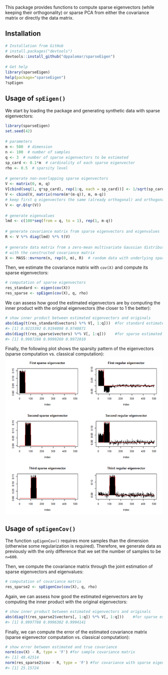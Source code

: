 <!-- README.md is generated from README.Rmd. Please edit that file -->
This package provides functions to compute sparse eigenvectors (while keeping their orthogonality) or sparse PCA from either the covariance matrix or directly the data matrix.

Installation
------------

``` r
# Installation from GitHub
# install.packages("devtools")
devtools::install_github("dppalomar/sparseEigen")

# Get help
library(sparseEigen)
help(package="sparseEigen")
?spEigen
```

Usage of `spEigen()`
--------------------

We start by loading the package and generating synthetic data with sparse eigenvectors:

``` r
library(sparseEigen)
set.seed(42)

# parameters 
m <- 500  # dimension
n <- 100  # number of samples
q <- 3  # number of sparse eigenvectors to be estimated
sp_card <- 0.1*m  # cardinality of each sparse eigenvector
rho <- 0.5  # sparsity level

# generate non-overlapping sparse eigenvectors
V <- matrix(0, m, q)
V[cbind(seq(1, q*sp_card), rep(1:q, each = sp_card))] <- 1/sqrt(sp_card)
V <- cbind(V, matrix(rnorm(m*(m-q)), m, m-q))
# keep first q eigenvectors the same (already orthogonal) and orthogonalize the rest
V <- qr.Q(qr(V))  

# generate eigenvalues
lmd <- c(100*seq(from = q, to = 1), rep(1, m-q))

# generate covariance matrix from sparse eigenvectors and eigenvalues
R <- V %*% diag(lmd) %*% t(V)

# generate data matrix from a zero-mean multivariate Gaussian distribution 
# with the constructed covariance matrix
X <- MASS::mvrnorm(n, rep(0, m), R)  # random data with underlying sparse structure
```

Then, we estimate the covariance matrix with `cov(X)` and compute its sparse eigenvectors:

``` r
# computation of sparse eigenvectors
res_standard <- eigen(cov(X))
res_sparse <- spEigen(cov(X), q, rho)
```

We can assess how good the estimated eigenvectors are by computing the inner product with the original eigenvectors (the closer to 1 the better):

``` r
# show inner product between estimated eigenvectors and originals
abs(diag(t(res_standard$vectors) %*% V[, 1:q]))  #for standard estimated eigenvectors
#> [1] 0.9215392 0.9194898 0.9740871
abs(diag(t(res_sparse$vectors) %*% V[, 1:q]))    #for sparse estimated eigenvectors
#> [1] 0.9987288 0.9990260 0.9972010
```

Finally, the following plot shows the sparsity pattern of the eigenvectors (sparse computation vs. classical computation): ![](man/figures/README-unnamed-chunk-6-1.png)

Usage of `spEigenCov()`
-----------------------

The function `spEigenCov()` requires more samples than the dimension (otherwise some regularization is required). Therefore, we generate data as previously with the only difference that we set the number of samples to be `n=600`.

Then, we compute the covariance matrix through the joint estimation of sparse eigenvectors and eigenvalues:

``` r
# computation of covariance matrix
res_sparse2 <- spEigenCov(cov(X), q, rho)
```

Again, we can assess how good the estimated eigenvectors are by computing the inner product with the original eigenvectors:

``` r
# show inner product between estimated eigenvectors and originals
abs(diag(t(res_sparse2$vectors[, 1:q]) %*% V[, 1:q]))    #for sparse estimated eigenvectors
#> [1] 0.9997788 0.9996302 0.9994141
```

Finally, we can compute the error of the estimated covariance matrix (sparse eigenvector computation vs. classical computation):

``` r
# show error between estimated and true covariance 
norm(cov(X) - R, type = 'F') #for sample covariance matrix
#> [1] 48.42514
norm(res_sparse2$cov - R, type = 'F') #for covariance with sparse eigenvectors
#> [1] 25.15724
```
